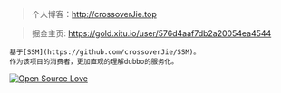 > 个人博客：http://crossoverJie.top

> 掘金主页: https://gold.xitu.io/user/576d4aaf7db2a20054ea4544

```
基于[SSM](https://github.com/crossoverJie/SSM)。
作为该项目的消费者，更加直观的理解dubbo的服务化。
```

[![Open Source Love](https://badges.frapsoft.com/os/v1/open-source.svg?v=103)](https://github.com/ellerbrock/open-source-badge/)

